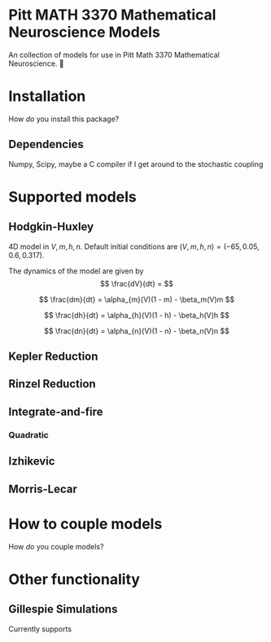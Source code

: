 # Pitt MATH 3370 Mathematical Neuroscience Models

An collection of models for use in Pitt Math 3370 Mathematical Neuroscience. :brain:

# Installation
How *do* you install this package?

## Dependencies

Numpy, Scipy, maybe a C compiler if I get around to the stochastic coupling

# Supported models
## Hodgkin-Huxley
4D model in $V, m, h, n$. Default initial conditions are $(V, m, h, n) = (-65,
0.05, 0.6, 0.317)$. 

The dynamics of the model are given by
$$
\frac{dV}{dt} = $$

$$
\frac{dm}{dt} = \alpha_{m}(V)(1 - m) - \beta_m(V)m
$$

$$
\frac{dh}{dt} = \alpha_{h}(V)(1 - h) - \beta_h(V)h
$$

$$
\frac{dn}{dt} = \alpha_{n}(V)(1 - n) - \beta_n(V)n
$$

## Kepler Reduction

## Rinzel Reduction

## Integrate-and-fire
### Quadratic
## Izhikevic
## Morris-Lecar

# How to couple models
How *do* you couple models?

# Other functionality

## Gillespie Simulations
Currently supports 
